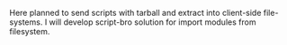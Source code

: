 Here planned to send scripts with tarball and extract into client-side file-systems.
I will develop script-bro solution for import modules from filesystem.

